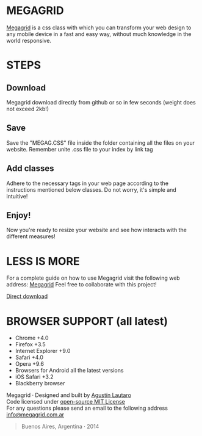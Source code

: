 # MEGAGRID

[Megagrid](www.megagrid.com.ar) is a css class with which you can transform your web design to any mobile device in a fast and easy way, without much knowledge in the world responsive.

# STEPS

## Download

Megagrid download directly from github or so in few seconds (weight does not exceed 2kb!)

## Save

Save the "MEGAG.CSS" file inside the folder containing all the files on your website. Remember unite .css file to your index by link tag

## Add classes

Adhere to the necessary tags in your web page according to the instructions mentioned below classes. Do not worry, it's simple and intuitive!

## Enjoy!

Now you're ready to resize your website and see how interacts with the different measures!

# LESS IS MORE

For a complete guide on how to use Megagrid visit the following web address: [Megagrid](www.megagrid.com.ar)
Feel free to collaborate with this project!

[Direct download](https://github.com/agustinl/MEGAgrid/archive/master.zip)

# BROWSER SUPPORT (all latest)

* Chrome +4.0
* Firefox +3.5
* Internet Explorer +9.0
* Safari +4.0
* Opera +9.6
* Browsers for Android all the latest versions
* iOS Safari +3.2
* Blackberry browser


  
Megagrid · Designed and built by [Agustín Lautaro](http://about.me/agustinl)  
Code licensed under [open-source MIT License](http://opensource.org/licenses/mit-license.php)  
For any questions please send an email to the following address <info@megagrid.com.ar>  

> Buenos Aires, Argentina · 2014

